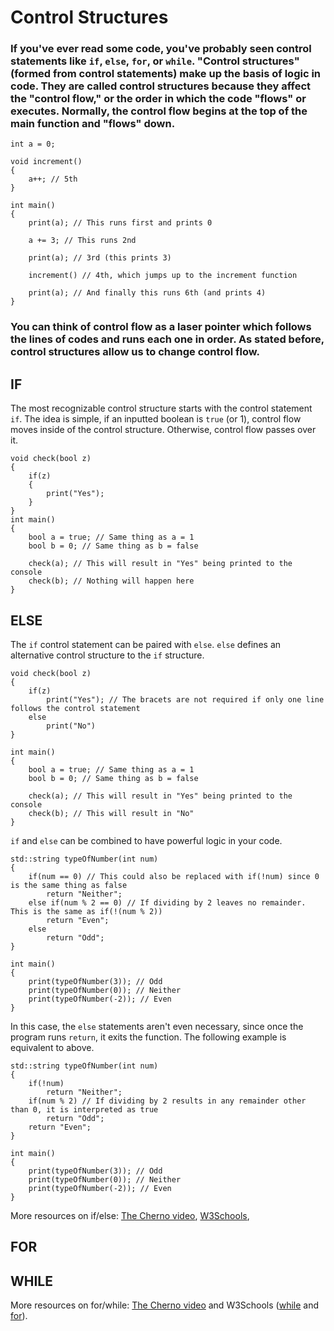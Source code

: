 # Control Structures

### If you've ever read some code, you've probably seen control statements like `if`, `else`, `for`, or `while`. "Control structures" (formed from control statements) make up the basis of logic in code. They are called control structures because they affect the "control flow," or the order in which the code "flows" or executes. Normally, the control flow begins at the top of the main function and "flows" down.

```
int a = 0;

void increment()
{
    a++; // 5th
}

int main()
{
    print(a); // This runs first and prints 0

    a += 3; // This runs 2nd

    print(a); // 3rd (this prints 3)

    increment() // 4th, which jumps up to the increment function

    print(a); // And finally this runs 6th (and prints 4)
}
```

### You can think of control flow as a laser pointer which follows the lines of codes and runs each one in order. As stated before, control structures allow us to change control flow.

## IF
The most recognizable control structure starts with the control statement `if`. The idea is simple, if an inputted boolean is `true` (or 1), control flow moves inside of the control structure. Otherwise, control flow passes over it.

```
void check(bool z)
{
    if(z)
    {
        print("Yes");
    }
}
int main()
{
    bool a = true; // Same thing as a = 1
    bool b = 0; // Same thing as b = false

    check(a); // This will result in "Yes" being printed to the console
    check(b); // Nothing will happen here
}
```

## ELSE
The `if` control statement can be paired with `else`. `else` defines an alternative control structure to the `if` structure.

```
void check(bool z)
{
    if(z)
        print("Yes"); // The bracets are not required if only one line follows the control statement
    else
        print("No")
}

int main()
{
    bool a = true; // Same thing as a = 1
    bool b = 0; // Same thing as b = false

    check(a); // This will result in "Yes" being printed to the console
    check(b); // This will result in "No"
}
```

`if` and `else` can be combined to have powerful logic in your code.

```
std::string typeOfNumber(int num)
{
    if(num == 0) // This could also be replaced with if(!num) since 0 is the same thing as false
        return "Neither";
    else if(num % 2 == 0) // If dividing by 2 leaves no remainder. This is the same as if(!(num % 2))
        return "Even";
    else
        return "Odd";
}

int main()
{
    print(typeOfNumber(3)); // Odd
    print(typeOfNumber(0)); // Neither
    print(typeOfNumber(-2)); // Even
}
```

In this case, the `else` statements aren't even necessary, since once the program runs `return`, it exits the function. The following example is equivalent to above.
```
std::string typeOfNumber(int num)
{
    if(!num)
        return "Neither";
    if(num % 2) // If dividing by 2 results in any remainder other than 0, it is interpreted as true
        return "Odd";
    return "Even";
}

int main()
{
    print(typeOfNumber(3)); // Odd
    print(typeOfNumber(0)); // Neither
    print(typeOfNumber(-2)); // Even
}
```

More resources on if/else: [The Cherno video](https://www.youtube.com/watch?v=qEgCT87KOfc&list=PLlrATfBNZ98dudnM48yfGUldqGD0S4FFb&index=12), [W3Schools](https://www.w3schools.com/cpp/cpp_booleans_expressions.asp), 

## FOR

## WHILE

More resources on for/while: [The Cherno video](https://www.youtube.com/watch?v=_1AwR-un4Hk&list=PLlrATfBNZ98dudnM48yfGUldqGD0S4FFb&index=14) and W3Schools ([while](https://www.w3schools.com/cpp/cpp_while_loop.asp) and [for](https://www.w3schools.com/cpp/cpp_for_loop.asp)).